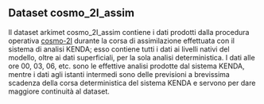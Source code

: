 ## Dataset cosmo_2I_assim

Il dataset arkimet cosmo_2I_assim contiene i dati prodotti dalla
procedura operativa [cosmo-2I](cosmo-2I) durante la corsa di
assimilazione effettuata con il sistema di analisi KENDA; esso
contiene tutti i dati ai livelli nativi del modello, oltre ai dati
superficiali, per la sola analisi deterministica. I dati alle ore 00,
03, 06, etc. sono le effettive analisi prodotte dal sistema KENDA,
mentre i dati agli istanti intermedi sono delle previsioni a
brevissima scadenza della corsa deterministica del sistema KENDA e
servono per dare maggiore continuità al dataset.
